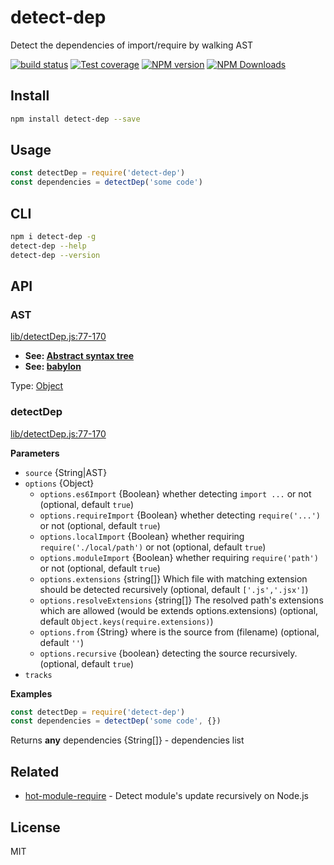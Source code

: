 # detect-dep

Detect the dependencies of import/require by walking AST

[![build status](https://img.shields.io/travis/imcuttle/detect-dep/master.svg?style=flat-square)](https://travis-ci.org/imcuttle/detect-dep)
[![Test coverage](https://img.shields.io/codecov/c/github/imcuttle/detect-dep.svg?style=flat-square)](https://codecov.io/github/imcuttle/detect-dep?branch=master)
[![NPM version](https://img.shields.io/npm/v/detect-dep.svg?style=flat-square)](https://www.npmjs.com/package/detect-dep)
[![NPM Downloads](https://img.shields.io/npm/dm/detect-dep.svg?style=flat-square&maxAge=43200)](https://www.npmjs.com/package/detect-dep)

## Install

```bash
npm install detect-dep --save
```

## Usage

```javascript
const detectDep = require('detect-dep')
const dependencies = detectDep('some code')
```

## CLI

```bash
npm i detect-dep -g
detect-dep --help
detect-dep --version
```

## API

<!-- Generated by documentation.js. Update this documentation by updating the source code. -->

### AST

[lib/detectDep.js:77-170](https://github.com/imcuttle/detect-dep/blob/1b0a17d0727aa95a18035e0f4d82c614f3777537/lib/detectDep.js#L77-L170 "Source code on GitHub")

-   **See: [Abstract syntax tree](https://en.wikipedia.org/wiki/Abstract_syntax_tree)**
-   **See: [babylon](https://github.com/babel/babel/tree/master/packages/babylon)**

Type: [Object](https://developer.mozilla.org/docs/Web/JavaScript/Reference/Global_Objects/Object)

### detectDep

[lib/detectDep.js:77-170](https://github.com/imcuttle/detect-dep/blob/1b0a17d0727aa95a18035e0f4d82c614f3777537/lib/detectDep.js#L77-L170 "Source code on GitHub")

**Parameters**

-   `source`  {String|AST}
-   `options`  {Object}
    -   `options.es6Import`  {Boolean}
           whether detecting `import ...` or not (optional, default `true`)
    -   `options.requireImport`  {Boolean}
           whether detecting `require('...')` or not (optional, default `true`)
    -   `options.localImport`  {Boolean}
           whether requiring `require('./local/path')` or not (optional, default `true`)
    -   `options.moduleImport`  {Boolean}
           whether requiring `require('path')` or not (optional, default `true`)
    -   `options.extensions`  {string\[]}
           Which file with matching extension should be detected recursively (optional, default `['.js','.jsx']`)
    -   `options.resolveExtensions`  {string\[]}
           The resolved path's extensions which are allowed (would be extends options.extensions) (optional, default `Object.keys(require.extensions)`)
    -   `options.from`  {String}
           where is the source from  (filename) (optional, default `''`)
    -   `options.recursive`  {boolean}
           detecting the source recursively. (optional, default `true`)
-   `tracks`  

**Examples**

```javascript
const detectDep = require('detect-dep')
const dependencies = detectDep('some code', {})
```

Returns **any** dependencies {String\[]} - dependencies list

## Related

-   [hot-module-require](https://github.com/imcuttle/hot-module-require) - Detect module's update recursively on Node.js

## License

MIT
